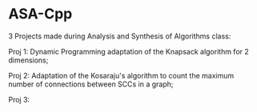 # ASA-Cpp

3 Projects made during Analysis and Synthesis of Algorithms class:

Proj 1: Dynamic Programming adaptation of the Knapsack algorithm for 2 dimensions;

Proj 2: Adaptation of the Kosaraju's algorithm to count the maximum number of connections between SCCs in a graph;

Proj 3:
